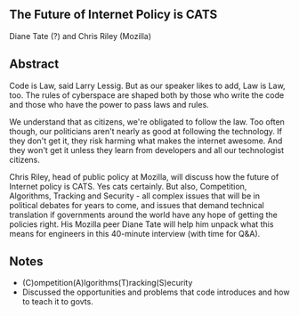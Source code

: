 ## The Future of Internet Policy is CATS
Diane Tate (?) and Chris Riley (Mozilla)

## Abstract
Code is Law, said Larry Lessig. But as our speaker likes to add, Law is Law, too. The rules of cyberspace are shaped both by those who write the code and those who have the power to pass laws and rules.

We understand that as citizens, we're obligated to follow the law. Too often though, our politicians aren't nearly as good at following the technology. If they don't get it, they risk harming what makes the internet awesome. And they won't get it unless they learn from developers and all our technologist citizens.

Chris Riley, head of public policy at Mozilla, will discuss how the future of Internet policy is CATS. Yes cats certainly. But also, Competition, Algorithms, Tracking and Security - all complex issues that will be in political debates for years to come, and issues that demand technical translation if governments around the world have any hope of getting the policies right. His Mozilla peer Diane Tate will help him unpack what this means for engineers in this 40-minute interview (with time for Q&A).

## Notes
 * (C)ompetition(A)lgorithms(T)racking(S)ecurity
 * Discussed the opportunities and problems that code introduces and how to teach it to govts.